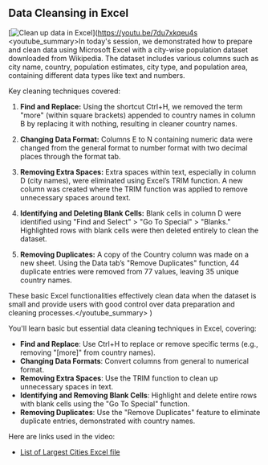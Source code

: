 ## Data Cleansing in Excel

[![Clean up data in Excel](https://i.ytimg.com/vi_webp/7du7xkqeu4s/sddefault.webp)](https://youtu.be/7du7xkqeu4s
<youtube_summary>In today's session, we demonstrated how to prepare and clean data using Microsoft Excel with a city-wise population dataset downloaded from Wikipedia. The dataset includes various columns such as city name, country, population estimates, city type, and population area, containing different data types like text and numbers.

Key cleaning techniques covered:

1. **Find and Replace:** Using the shortcut Ctrl+H, we removed the term "more" (within square brackets) appended to country names in column B by replacing it with nothing, resulting in cleaner country names.

2. **Changing Data Format:** Columns E to N containing numeric data were changed from the general format to number format with two decimal places through the format tab.

3. **Removing Extra Spaces:** Extra spaces within text, especially in column D (city names), were eliminated using Excel’s TRIM function. A new column was created where the TRIM function was applied to remove unnecessary spaces around text.

4. **Identifying and Deleting Blank Cells:** Blank cells in column D were identified using "Find and Select" > "Go To Special" > "Blanks." Highlighted rows with blank cells were then deleted entirely to clean the dataset.

5. **Removing Duplicates:** A copy of the Country column was made on a new sheet. Using the Data tab’s "Remove Duplicates" function, 44 duplicate entries were removed from 77 values, leaving 35 unique country names.

These basic Excel functionalities effectively clean data when the dataset is small and provide users with good control over data preparation and cleaning processes.</youtube_summary>
)

You'll learn basic but essential data cleaning techniques in Excel, covering:

- **Find and Replace**: Use Ctrl+H to replace or remove specific terms (e.g., removing "[more]" from country names).
- **Changing Data Formats**: Convert columns from general to numerical format.
- **Removing Extra Spaces**: Use the TRIM function to clean up unnecessary spaces in text.
- **Identifying and Removing Blank Cells**: Highlight and delete entire rows with blank cells using the "Go To Special" function.
- **Removing Duplicates**: Use the "Remove Duplicates" feature to eliminate duplicate entries, demonstrated with country names.

Here are links used in the video:

- [List of Largest Cities Excel file](https://docs.google.com/spreadsheets/d/1jl8tHGoxmIba4J78aJVfT9jtZv7lfCbV/view)
